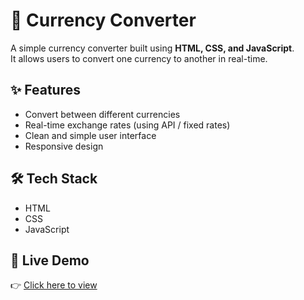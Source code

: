 # 💱 Currency Converter

A simple currency converter built using **HTML, CSS, and JavaScript**.  
It allows users to convert one currency to another in real-time.

## ✨ Features
- Convert between different currencies
- Real-time exchange rates (using API / fixed rates)
- Clean and simple user interface
- Responsive design

## 🛠️ Tech Stack
- HTML
- CSS
- JavaScript

## 🚀 Live Demo
👉 [Click here to view](https://khushipardiya98-.github.io/currency-converter/)
